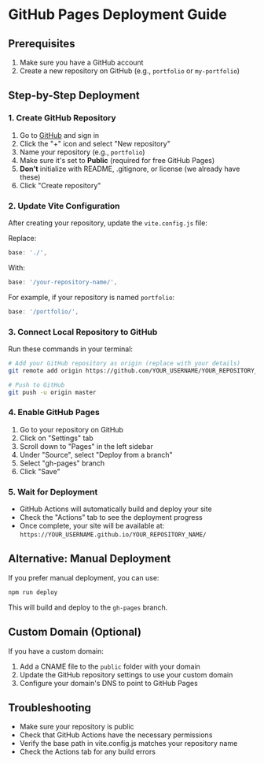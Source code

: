 # GitHub Pages Deployment Guide

## Prerequisites
1. Make sure you have a GitHub account
2. Create a new repository on GitHub (e.g., `portfolio` or `my-portfolio`)

## Step-by-Step Deployment

### 1. Create GitHub Repository
1. Go to [GitHub](https://github.com) and sign in
2. Click the "+" icon and select "New repository"
3. Name your repository (e.g., `portfolio`)
4. Make sure it's set to **Public** (required for free GitHub Pages)
5. **Don't** initialize with README, .gitignore, or license (we already have these)
6. Click "Create repository"

### 2. Update Vite Configuration
After creating your repository, update the `vite.config.js` file:

Replace:
```javascript
base: './',
```

With:
```javascript
base: '/your-repository-name/',
```

For example, if your repository is named `portfolio`:
```javascript
base: '/portfolio/',
```

### 3. Connect Local Repository to GitHub
Run these commands in your terminal:

```bash
# Add your GitHub repository as origin (replace with your details)
git remote add origin https://github.com/YOUR_USERNAME/YOUR_REPOSITORY_NAME.git

# Push to GitHub
git push -u origin master
```

### 4. Enable GitHub Pages
1. Go to your repository on GitHub
2. Click on "Settings" tab
3. Scroll down to "Pages" in the left sidebar
4. Under "Source", select "Deploy from a branch"
5. Select "gh-pages" branch
6. Click "Save"

### 5. Wait for Deployment
- GitHub Actions will automatically build and deploy your site
- Check the "Actions" tab to see the deployment progress
- Once complete, your site will be available at: `https://YOUR_USERNAME.github.io/YOUR_REPOSITORY_NAME/`

## Alternative: Manual Deployment
If you prefer manual deployment, you can use:

```bash
npm run deploy
```

This will build and deploy to the `gh-pages` branch.

## Custom Domain (Optional)
If you have a custom domain:
1. Add a CNAME file to the `public` folder with your domain
2. Update the GitHub repository settings to use your custom domain
3. Configure your domain's DNS to point to GitHub Pages

## Troubleshooting
- Make sure your repository is public
- Check that GitHub Actions have the necessary permissions
- Verify the base path in vite.config.js matches your repository name
- Check the Actions tab for any build errors
